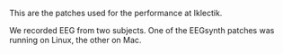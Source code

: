 This are the patches used for the performance at Iklectik.

We recorded EEG from two subjects. One of the EEGsynth patches was
running on Linux, the other on Mac.
